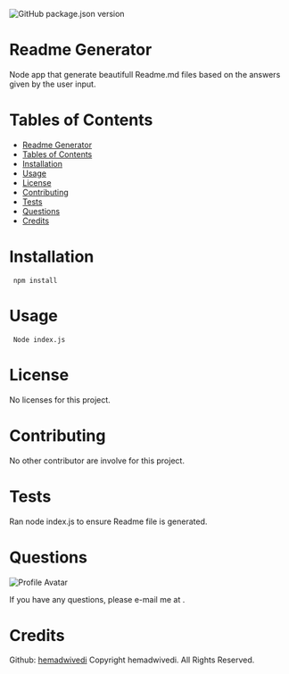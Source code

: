 ![GitHub package.json version](https://img.shields.io/github/package-json/v/hemadwivedi/readme)
# Readme Generator 

Node app that generate beautifull Readme.md files based on the answers given by the user input.

# Tables of Contents
- [Readme Generator](#projecttitle)
- [Tables of Contents](#tables-of-contents)
- [Installation](#installation)
- [Usage](#usage)
- [License](#license)
- [Contributing](#contributing)
- [Tests](#tests)
- [Questions](#questions)
- [Credits](#credits)

# Installation
```
 npm install
```
# Usage
```
 Node index.js
```
# License
No licenses for this project.
# Contributing
No other contributor are involve for this project.
# Tests
Ran node index.js to ensure Readme file is generated.
# Questions
![Profile Avatar](https://avatars0.githubusercontent.com/u/55676787?v=4)

If you have any questions, please e-mail me at .

# Credits
Github: [hemadwivedi](https://github.com/Hemadwivedi)
Copyright hemadwivedi. All Rights Reserved.